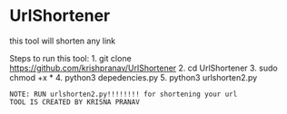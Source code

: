# UrlShortener
this tool will shorten any link 

Steps to run this tool:
      1. git clone https://github.com/krishpranav/UrlShortener
      2. cd UrlShortener
      3. sudo chmod +x *
      4. python3 depedencies.py
      5. python3 urlshorten2.py
      
    NOTE: RUN urlshorten2.py!!!!!!!! for shortening your url
    TOOL IS CREATED BY KRISNA PRANAV
